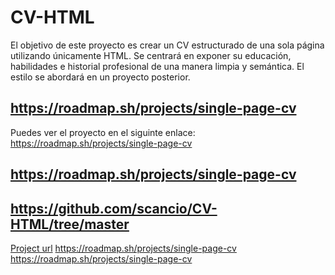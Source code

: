 # CV-HTML
El objetivo de este proyecto es crear un CV estructurado de una sola página utilizando únicamente HTML. Se centrará en exponer su educación, habilidades e historial profesional de una manera limpia y semántica. El estilo se abordará en un proyecto posterior.

## https://roadmap.sh/projects/single-page-cv
Puedes ver el proyecto en el siguinte enlace: https://roadmap.sh/projects/single-page-cv
## https://roadmap.sh/projects/single-page-cv
## https://github.com/scancio/CV-HTML/tree/master

[Project url](https://roadmap.sh/projects/single-page-cv)
https://roadmap.sh/projects/single-page-cv
https://roadmap.sh/projects/single-page-cv
